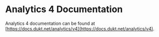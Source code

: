 # Analytics 4 Documentation

Analytics 4 documentation can be found at [https://docs.dukt.net/analytics/v4](https://docs.dukt.net/analytics/v4).
